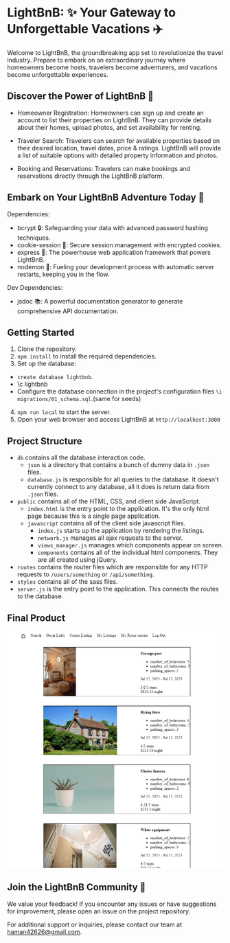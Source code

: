 # LightBnB: ✨ Your Gateway to Unforgettable Vacations ✈️
Welcome to LightBnB, the groundbreaking app set to revolutionize the travel industry. Prepare to embark on an extraordinary journey where homeowners become hosts, travelers become adventurers, and vacations become unforgettable experiences.

## Discover the Power of LightBnB 🌟
- Homeowner Registration: Homeowners can sign up and create an account to list their properties on LightBnB. They can provide details about their homes, upload photos, and set availability for renting.

- Traveler Search: Travelers can search for available properties based on their desired location, travel dates, price & ratings. LightBnB will provide a list of suitable options with detailed property information and photos.

- Booking and Reservations: Travelers can make bookings and reservations directly through the LightBnB platform.


## Embark on Your LightBnB Adventure Today 🚀
Dependencies:

- bcrypt 🔒: Safeguarding your data with advanced password hashing techniques.
- cookie-session 🍪: Secure session management with encrypted cookies.
- express 🚀: The powerhouse web application framework that powers LightBnB.
- nodemon 🔄: Fueling your development process with automatic server restarts, keeping you in the flow.

Dev Dependencies:

- jsdoc 📚: A powerful documentation generator to generate comprehensive API documentation.

## Getting Started
1. Clone the repository.
2. `npm install` to install the required dependencies.
3. Set up the database:
* `create database lightbnb`.
* \c lightbnb
* Configure the database connection in the project's configuration files `\i migrations/01_schema.sql`.(same for seeds)
4. `npm run local` to start the server.
5. Open your web browser and access LightBnB at `http://localhost:3000`

## Project Structure
* `db` contains all the database interaction code.
  * `json` is a directory that contains a bunch of dummy data in `.json` files.
  * `database.js` is responsible for all queries to the database. It doesn't currently connect to any database, all it does is return data from `.json` files.
* `public` contains all of the HTML, CSS, and client side JavaScript. 
  * `index.html` is the entry point to the application. It's the only html page because this is a single page application.
  * `javascript` contains all of the client side javascript files.
    * `index.js` starts up the application by rendering the listings.
    * `network.js` manages all ajax requests to the server.
    * `views_manager.js` manages which components appear on screen.
    * `components` contains all of the individual html components. They are all created using jQuery.
* `routes` contains the router files which are responsible for any HTTP requests to `/users/something` or `/api/something`. 
* `styles` contains all of the sass files. 
* `server.js` is the entry point to the application. This connects the routes to the database.

## Final Product
![Image of the main page](/screenshots/Screenshot%20(208).png)

## Join the LightBnB Community 🤝
We value your feedback! If you encounter any issues or have suggestions for improvement, please open an issue on the project repository.

For additional support or inquiries, please contact our team at haman42626@gmail.com.


